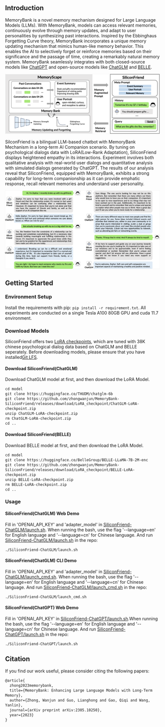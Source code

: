 ## Introduction

MemoryBank is a novel memory mechanism designed for Large Language Models (LLMs). With MemoryBank, models can access relevant memories, continuously evolve through memory updates, and adapt to user personalities by synthesizing past interactions. Inspired by the Ebbinghaus Forgetting Curve theory, MemoryBank incorporates a unique memory updating mechanism that mimics human-like memory behavior. This enables the AI to selectively forget or reinforce memories based on their significance and the passage of time, creating a remarkably natural memory system. MemoryBank seamlessly integrates with both closed-source models like [ChatGPT](https://chat.openai.com) and open-source models like [ChatGLM](https://github.com/THUDM/ChatGLM-6B) and [BELLE](https://github.com/LianjiaTech/BELLE). 

![](resources/framework.png)

SilconFriend is a bilingual LLM-based chatbot with MemoryBank Mechanism in a long-term AI Companion scenario. By tuning on psychological dialogs data with LoRA(Low-Rank Adaptation), SiliconFriend displays heightened empathy in its interactions. Experiment involves both qualitative analysis with real-world user dialogs and quantitative analysis with simulated dialogs generated by ChatGPT. The results of our analysis reveal that SiliconFriend, equipped with MemoryBank, exhibits a strong capability for long-term companionship as it can provide emphatic response, recall relevant memories and understand user personality. 

![](resources/chat_comparison.png)

## Getting Started

### Environment Setup

Install the requirements with pip: `pip install -r requirement.txt`. All experiments are conducted on a single Tesla A100 80GB GPU and cuda 11.7 environment. 

### Download Models 
SiliconFriend offers two [LoRA checkpoints](https://github.com/zhongwanjun/MemoryBank-SiliconFriend/releases/tag/LoRA_checkpoint), which are tuned with 38K chinese psychological dialog data based on ChatGLM and BELLE seperately.
Before downloading models, please ensure that you have installed[Git LFS](https://docs.github.com/zh/repositories/working-with-files/managing-large-files/installing-git-large-file-storage).
#### Download SiliconFriend(ChatGLM)

Download ChatGLM model at first, and then download the LoRA Model.

```shell
cd model
git clone https://huggingface.co/THUDM/chatglm-6b
git clone https://github.com/zhongwanjun/MemoryBank-SiliconFriend/releases/download/LoRA_checkpoint/ChatGLM-LoRA-checkpoint.zip
unzip ChatGLM-LoRA-checkpoint.zip
rm ChatGLM-LoRA-checkpoint.zip
cd ..
```

#### Download SiliconFriend(BELLE)

Download BELLE model at first, and then download the LoRA Model.

```shell
cd model
git clone https://huggingface.co/BelleGroup/BELLE-LLaMA-7B-2M-enc
git clone https://github.com/zhongwanjun/MemoryBank-SiliconFriend/releases/download/LoRA_checkpoint/BELLE-LoRA-checkpoint.zip
unzip BELLE-LoRA-checkpoint.zip
rm BELLE-LoRA-checkpoint.zip
cd ..
```

### Usage

#### SiliconFriend(ChatGLM) Web Demo

Fill in 'OPENAI_API_KEY' and 'adapter_model' in [SiliconFriend-ChatGLM/launch.sh](SiliconFriend-ChatGLM/launch.sh). When running the bash, use the flag '--language=en' for English language and '--language=cn' for Chinese language. And run [SiliconFriend-ChatGLM/launch.sh](SiliconFriend-ChatGLM/launch.sh) in the repo:

```shell
./SiliconFriend-ChatGLM/launch.sh
```

#### SiliconFriend(ChatGLM) CLI Demo

Fill in 'OPENAI_API_KEY' and 'adapter_model' in [SiliconFriend-ChatGLM/launch_cmd.sh](SiliconFriend-ChatGLM/launch_cmd.sh). When running the bash, use the flag '--language=en' for English language and '--language=cn' for Chinese language. And run [SiliconFriend-ChatGLM/launch_cmd.sh](SiliconFriend-ChatGLM/launch_cmd.sh) in the repo:

```shell
./SiliconFriend-ChatGLM/launch_cmd.sh
```

#### SiliconFriend(ChatGPT) Web Demo

Fill in 'OPENAI_API_KEY' in [SiliconFriend-ChatGPT/launch.sh](SiliconFriend-ChatGPT/launch.sh).When running the bash, use the flag '--language=en' for English language and '--language=cn' for Chinese language. And run [SiliconFriend-ChatGPT/launch.sh](SiliconFriend-ChatGPT/launch.sh) in the repo:

```shell
./SiliconFriend-ChatGPT/launch.sh
```

## Citation

If you find our work useful, please consider citing the following papers:

```
@article{
  zhong2023memorybank,
  title={MemoryBank: Enhancing Large Language Models with Long-Term Memory},
  author={Zhong, Wanjun and Guo, Lianghong and Gao, Qiqi and Wang, Yanlin},
  journal={arXiv preprint arXiv:2305.10250},
  year={2023}
}
```